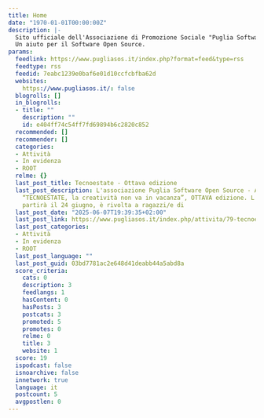 ```yaml
---
title: Home
date: "1970-01-01T00:00:00Z"
description: |-
  Sito ufficiale dell'Associazione di Promozione Sociale "Puglia Software Open Source - APS" in breve Puglia S.O.S.
  Un aiuto per il Software Open Source.
params:
  feedlink: https://www.pugliasos.it/index.php?format=feed&type=rss
  feedtype: rss
  feedid: 7eabc1239e0baf6e01d10ccfcbfba62d
  websites:
    https://www.pugliasos.it/: false
  blogrolls: []
  in_blogrolls:
  - title: ""
    description: ""
    id: e404ff74c54ff7fd69894b6c2820c852
  recommended: []
  recommender: []
  categories:
  - Attività
  - In evidenza
  - ROOT
  relme: {}
  last_post_title: Tecnoestate - Ottava edizione
  last_post_description: L'associazione Puglia Software Open Source - APS ETS, organizza
    “TECNOESTATE, la creatività non va in vacanza”, OTTAVA edizione. L'attività, che
    partirà il 24 giugno, è rivolta a ragazzi/e di
  last_post_date: "2025-06-07T19:39:35+02:00"
  last_post_link: https://www.pugliasos.it/index.php/attivita/79-tecnoestate-ottava-edizione
  last_post_categories:
  - Attività
  - In evidenza
  - ROOT
  last_post_language: ""
  last_post_guid: 03bd7781ac2e648d41deabb44a5abd8a
  score_criteria:
    cats: 0
    description: 3
    feedlangs: 1
    hasContent: 0
    hasPosts: 3
    postcats: 3
    promoted: 5
    promotes: 0
    relme: 0
    title: 3
    website: 1
  score: 19
  ispodcast: false
  isnoarchive: false
  innetwork: true
  language: it
  postcount: 5
  avgpostlen: 0
---
```

